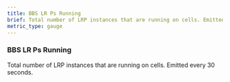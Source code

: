 ```yaml
---
title: BBS LR Ps Running
brief: Total number of LRP instances that are running on cells. Emitted every 30 seconds.
metric_type: gauge
---
```


### BBS LR Ps Running

Total number of LRP instances that are running on cells. Emitted every 30 seconds.